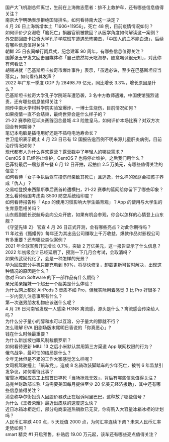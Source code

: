 国产大飞机副总师离世，生前在上海做志愿者：排不上救护车，还有哪些信息值得关注？  
南京大学明确表示拒绝国际排名，如何看待南大这一决定？  
4 月 26 日上海新增本土「1606+11956」，死亡 48 例，目前疫情情况如何？  
如何评价少女濒临「脑死亡」捐器官前被救回？从医学角度如何解读这一案例？  
外交部回应卡拉奇大学孔子学院班车遭遇恐怖袭击，「中国人的血不能白流」，后续有哪些信息值得关注？  
朝鲜 25 日夜间举行阅兵式，纪念建军 90 周年，有哪些信息值得关注？  
国脚张玉宁发文回击自媒体称「自己依然每天吃海参，随意嘲讽很无知」，对此你有何看法？  
胡锡进就「巴基斯坦卡拉奇市爆炸事件」表示，「虽远必诛，至少在巴基斯坦应当落实」，如何看待其发声？  
2022 年广东一季度 GDP 为 28498.79 亿元，同比增长 3.3%，增长原因是什么？  
巴基斯坦卡拉奇大学孔子学院班车遭恐袭，3 名中方教师遇难，中国使馆强烈谴责，还有哪些信息值得关注？  
网传中南大学材料学院实验室爆炸，一博士生烧伤，目前情况如何？  
如果疫情一直不会结束，最终世界会是什么样子的？  
21-22 赛季欧冠半决赛首回合曼城 4:3 险胜皇马，如何评价本场比赛？对双方次回合有何期待？  
笔记本电脑是插电用好还是不插电电池寿命长？  
世卫组织表示截止 4 月 23 日已有 12 国报告逾百例不明来源儿童肝炎病例，目前治疗情况如何？  
现代都市人为什么喜欢露营？露营戳中了年轻人的哪些需求？  
CentOS 8 已经停止维护，CentOS 7 也将停止维护，之后我们用什么？  
巴菲特最后一届慈善午餐 6 月 12 日开拍，起拍价 2.5 万美元，有哪些值得关注的信息？  
如何看待「女子争执后驾车撞伤母亲致其死亡」且逃逸，什么样的家庭会把孩子养成「仇人」？  
交易哈登换来西蒙斯季后赛首轮遭横扫，21-22 赛季的篮网给你留下了哪些印象？  
怎么看待俄国考虑卖 S500 防空系统给印度？  
如何看待报告称「 App 的使用习惯影响大学生婚育观」？App 的使用与大学生的生育意愿相关吗？  
山东舰副舰长说航母会向公众开放，如果有机会参观，你会以怎样的心情登上山东舰？  
《守望先锋 2》 官宣 4 月 26 日正式开测，会有哪些亮点？对此你期待吗？  
11 年过去《甄嬛传》每年还为其出品公司赚取上千万收益，爆款作品对影视公司有多重要？还有哪些类似案例？  
2021 年全球军费开支增长 0.7%，突破 2 万亿美元，这一报告显示了什么信息？  
2022 年初级会计已经延期了，预测一下几月会考试，会取消吗？  
如果传武现代化了，会是一种怎样的光景？  
华为回应部分手机只能充电到  80%，将尽快修复，卸载更新可暂时解决，出现这种情况的原因是什么？  
你对 From Software 的下一部作品有什么期待？  
亲兄弟亲姐妹一个超丑一个超美是什么体验？  
为什么网上都说 AirPods 3 音质不如 Pro，但我实际用着感觉 3 比 Pro 好很多？  
一岁内婴儿注意事项有什么？  
第一次送男朋友礼物应该送什么呢？  
4 月 26 日河南省发现一人感染 H3N8 禽流感，源头是什么？禽流感会传染给人吗？  
为什么分子量小的醇和水可以互溶，分子量大的醇就不行？  
怎么理解 EVA 旧剧场版末尾明日香说的「你真恶心」?  
钱在什么时候最重要？  
为什么新加坡也跟风制裁俄罗斯？  
如何看待更新 MIUI 13 之后小米默认禁用第三方渠道 App 联网权限的行为？  
俄乌战争，最可怕的结局是什么？  
全年无休但是不累的工作大家感觉怎么样呢？  
女司机驾驶撞上「飙车党」，造成 8 名骑改装脚踏车的少年死亡，被判 6 年监禁引发争议，如何看待此事？  
蜜雪冰城回应员工上班首日猝死「当场抢救无效」，背后有哪些信息值得关注？  
乌克兰财政部长称「乌需要美国每月提供至少 20 亿美元经济援助」，其中还有哪些信息值得关注？  
消息称华尔街投资人因股价暴跌正在起诉阿里巴巴，这释放了哪些信号？  
为什么《王者荣耀》最近出皮肤的速度这么快？  
近日冰箱冰柜走红，部分电商渠道热销款已无货，你有购入大容量冰箱冰柜的计划吗？  
人民币汇率跌 400 点，5 天贬值 2000 点，为何汇率连续下调？未来人民币汇率走势如何？  
smart 精灵 #1 开启预售，补贴后 19.00 万元起，该车还有哪些亮点值得关注？  

